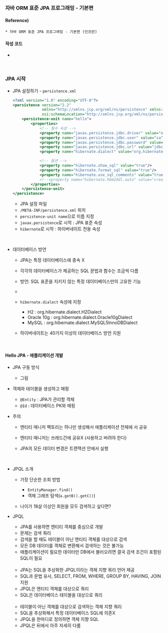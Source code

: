 ### 자바 ORM 표준 JPA 프로그래밍 - 기본편

#### Reference) 
	* 자바 ORM 표준 JPA 프로그래밍 - 기본편 (인프런)

#### 작성 코드
- 
	
<br>

### JPA 시작

- JPA 설정하기 - ```persistence.xml```
	```xml
	<?xml version="1.0" encoding="UTF-8"?>
	<persistence version="2.2"
				 xmlns="http://xmlns.jcp.org/xml/ns/persistence" xmlns:xsi="http://www.w3.org/2001/XMLSchema-instance"
				 xsi:schemaLocation="http://xmlns.jcp.org/xml/ns/persistence http://xmlns.jcp.org/xml/ns/persistence/persistence_2_2.xsd">
		<persistence-unit name="hello">
			<properties>
				<!-- 필수 속성 -->
				<property name="javax.persistence.jdbc.driver" value="org.h2.Driver"/>
				<property name="javax.persistence.jdbc.user" value="sa"/>
				<property name="javax.persistence.jdbc.password" value=""/>
				<property name="javax.persistence.jdbc.url" value="jdbc:h2:tcp://localhost/~/test"/>
				<property name="hibernate.dialect" value="org.hibernate.dialect.H2Dialect"/>

				<!-- 옵션 -->
				<property name="hibernate.show_sql" value="true"/>
				<property name="hibernate.format_sql" value="true"/>
				<property name="hibernate.use_sql_comments" value="true"/>
				<!--<property name="hibernate.hbm2ddl.auto" value="create" />-->
			</properties>
		</persistence-unit>
	</persistence>
	```

	- JPA 설정 파일
	- ```/META-INF/persistence.xml``` 위치
	- ```persistence-unit name```으로 이름 지정
	- ```javax.persistence```로 시작 : JPA 표준 속성
	- ```hibernate```로 시작 : 하이버네이트 전용 속성

<br>

- 데이터베이스 방언
	- JPA는 특정 데이터베이스에 종속 X
	- 각각의 데이터베이스가 제공하는 SQL 문법과 함수는 조금씩 다름
	
	- 방언: SQL 표준을 지키지 않는 특정 데이터베이스만의 고유한 기능
	
	- 
	
	- ```hibernate.dialect``` 속성에 지정
		- H2 : org.hibernate.dialect.H2Dialect
		- Oracle 10g : org.hibernate.dialect.Oracle10gDialect
		- MySQL : org.hibernate.dialect.MySQL5InnoDBDialect
	
	- 하이버네이트는 40가지 이상의 데이터베이스 방언 지원

<br>

#### Hello JPA - 애플리케이션 개발

- JPA 구동 방식
	- 그림
	
- 객체와 테이블을 생성하고 매핑
	- ```@Entity``` : JPA가 관리할 객체
	- ```@Id``` : 데이터베이스 PK와 매핑

- 주의
	- 엔티티 매니저 팩토리는 하나만 생성해서 애플리케이션 전체에 서 공유
	
	- 엔티티 매니저는 쓰레드간에 공유X (사용하고 버려야 한다)
	
	- JPA의 모든 데이터 변경은 트랜잭션 안에서 실행

<br>

- JPQL 소개
	- 가장 단순한 조회 방법
		- ```EntityManager.find()```
		- 객체 그래프 탐색(```a.getB().getC()```)
	
	- 나이가 18살 이상인 회원을 모두 검색하고 싶다면?

- JPQL
	- JPA를 사용하면 엔티티 객체를 중심으로 개발
	- 문제는 검색 쿼리
	- 검색을 할 때도 테이블이 아닌 엔티티 객체를 대상으로 검색
	- 모든 DB 데이터를 객체로 변환해서 검색하는 것은 불가능
	- 애플리케이션이 필요한 데이터만 DB에서 불러오려면 결국 검색 조건이 포함된 SQL이 필요

	<br>
	
	- JPA는 SQL을 추상화한 JPQL이라는 객체 지향 쿼리 언어 제공
	- SQL과 문법 유사, SELECT, FROM, WHERE, GROUP BY, HAVING, JOIN 지원
	- JPQL은 엔티티 객체를 대상으로 쿼리
	- SQL은 데이터베이스 테이블을 대상으로 쿼리
	
	<br>
	
	- 테이블이 아닌 객체를 대상으로 검색하는 객체 지향 쿼리
	- SQL을 추상화해서 특정 데이터베이스 SQL에 의존X
	- JPQL을 한마디로 정의하면 객체 지향 SQL
	- JPQL은 뒤에서 아주 자세히 다룸

<br>

